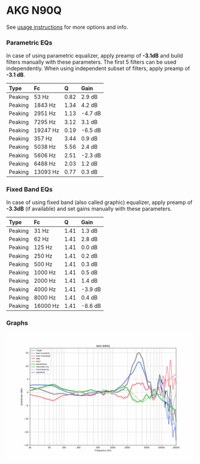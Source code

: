 # AKG N90Q
See [usage instructions](https://github.com/jaakkopasanen/AutoEq#usage) for more options and info.

### Parametric EQs
In case of using parametric equalizer, apply preamp of **-3.1dB** and build filters manually
with these parameters. The first 5 filters can be used independently.
When using independent subset of filters, apply preamp of **-3.1 dB**.

| Type    | Fc       |    Q | Gain    |
|:--------|:---------|:-----|:--------|
| Peaking | 53 Hz    | 0.82 | 2.9 dB  |
| Peaking | 1843 Hz  | 1.34 | 4.2 dB  |
| Peaking | 2951 Hz  | 1.13 | -4.7 dB |
| Peaking | 7295 Hz  | 3.12 | 3.1 dB  |
| Peaking | 19247 Hz | 0.19 | -6.5 dB |
| Peaking | 357 Hz   | 3.44 | 0.9 dB  |
| Peaking | 5038 Hz  | 5.56 | 2.4 dB  |
| Peaking | 5606 Hz  | 2.51 | -2.3 dB |
| Peaking | 6488 Hz  | 2.03 | 1.2 dB  |
| Peaking | 13093 Hz | 0.77 | 0.3 dB  |

### Fixed Band EQs
In case of using fixed band (also called graphic) equalizer, apply preamp of **-3.3dB**
(if available) and set gains manually with these parameters.

| Type    | Fc       |    Q | Gain    |
|:--------|:---------|:-----|:--------|
| Peaking | 31 Hz    | 1.41 | 1.3 dB  |
| Peaking | 62 Hz    | 1.41 | 2.8 dB  |
| Peaking | 125 Hz   | 1.41 | 0.0 dB  |
| Peaking | 250 Hz   | 1.41 | 0.2 dB  |
| Peaking | 500 Hz   | 1.41 | 0.3 dB  |
| Peaking | 1000 Hz  | 1.41 | 0.5 dB  |
| Peaking | 2000 Hz  | 1.41 | 1.4 dB  |
| Peaking | 4000 Hz  | 1.41 | -3.9 dB |
| Peaking | 8000 Hz  | 1.41 | 0.4 dB  |
| Peaking | 16000 Hz | 1.41 | -8.6 dB |

### Graphs
![](./AKG%20N90Q.png)